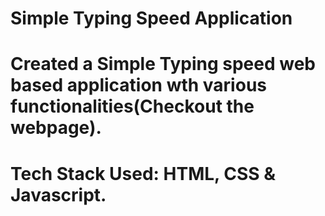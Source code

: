 # Simple Typing Speed Application
# Created a Simple Typing speed web based application wth various functionalities(Checkout the webpage).
# Tech Stack Used: HTML, CSS & Javascript. 

